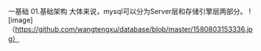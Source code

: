 一基础
01.基础架构
    大体来说，mysql可以分为Server层和存储引擎层两部分。
![image]（https://github.com/wangtengxu/database/blob/master/1580803153336.jpg）
